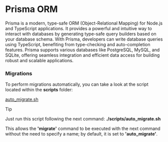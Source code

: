 # Prisma ORM

Prisma is a modern, type-safe ORM (Object-Relational Mapping) for Node.js and TypeScript applications. It provides a powerful and intuitive way to interact with databases by generating type-safe query builders based on your database schema. With Prisma, developers can write database queries using TypeScript, benefiting from type-checking and auto-completion features. Prisma supports various databases like PostgreSQL, MySQL, and SQLite, offering seamless integration and efficient data access for building robust and scalable applications.

### Migrations

To perform migrations automatically, you can take a look at the script located within the **scripts** folder:

[auto_migrate.sh](../scripts/auto_migrate.sh)


> [!TIP]
> Just run this script following the next command:
> **./scripts/auto_migrate.sh**


This allows the **'migrate'** command to be executed with the next command without the need to specify a name; by default, it is set to **'auto_migrate'**.
